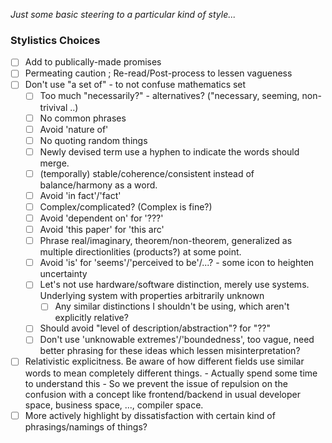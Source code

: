 
*Just some basic steering to a particular kind of style...*
### Stylistics Choices

- [ ] Add to publically-made promises
- [ ] Permeating caution ; Re-read/Post-process to lessen vagueness
- [ ] Don't use "a set of" - to not confuse mathematics set
  - [ ] Too much "necessarily?" - alternatives? ("necessary, seeming, non-trivival ..)
  - [ ] No common phrases
  - [ ] Avoid 'nature of'
  - [ ] No quoting random things
  - [ ] Newly devised term use a hyphen to indicate the words should merge.
  - [ ] (temporally) stable/coherence/consistent instead of balance/harmony as a word.
  - [ ] Avoid 'in fact'/'fact'
  - [ ] Complex/complicated? (Complex is fine?)
  - [ ] Avoid 'dependent on' for '???'
  - [ ] Avoid 'this paper' for 'this arc'
  - [ ] Phrase real/imaginary, theorem/non-theorem, generalized as multiple directionlities (products?) at some point.
  - [ ] Avoid 'is' for 'seems'/'perceived to be'/...? - some icon to heighten uncertainty
  - [ ] Let's not use hardware/software distinction, merely use systems. Underlying system with properties arbitrarily unknown
    - [ ] Any similar distinctions I shouldn't be using, which aren't explicitly relative?
  - [ ] Should avoid "level of description/abstraction"? for "??"
  - [ ] Don't use 'unknowable extremes'/'boundedness', too vague, need better phrasing for these ideas which lessen misinterpretation?
- [ ] Relativistic explicitness. Be aware of how different fields use similar words to mean completely different things. - Actually spend some time to understand this - So we prevent the issue of repulsion on the confusion with a concept like frontend/backend in usual developer space, business space, ..., compiler space.
- [ ] More actively highlight by dissatisfaction with certain kind of phrasings/namings of things?
